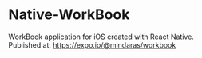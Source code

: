 # Native-WorkBook
WorkBook application for iOS created with React Native.<br/>
Published at: https://expo.io/@mindaras/workbook<br/><br/>

